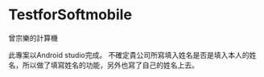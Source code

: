 # TestforSoftmobile
曾宗樂的計算機

此專案以Android studio完成。
不確定貴公司所寫填入姓名是否是填入本人的姓名，所以做了填寫姓名的功能，另外也寫了自己的姓名上去。
